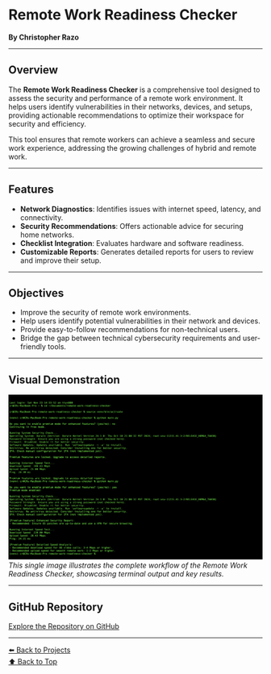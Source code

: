 # Remote Work Readiness Checker

**By Christopher Razo**

---

## Overview

The **Remote Work Readiness Checker** is a comprehensive tool designed to assess the security and performance of a remote work environment. It helps users identify vulnerabilities in their networks, devices, and setups, providing actionable recommendations to optimize their workspace for security and efficiency.

This tool ensures that remote workers can achieve a seamless and secure work experience, addressing the growing challenges of hybrid and remote work.

---

## Features

- **Network Diagnostics**: Identifies issues with internet speed, latency, and connectivity.
- **Security Recommendations**: Offers actionable advice for securing home networks.
- **Checklist Integration**: Evaluates hardware and software readiness.
- **Customizable Reports**: Generates detailed reports for users to review and improve their setup.

---

## Objectives

- Improve the security of remote work environments.
- Help users identify potential vulnerabilities in their network and devices.
- Provide easy-to-follow recommendations for non-technical users.
- Bridge the gap between technical cybersecurity requirements and user-friendly tools.

---

## Visual Demonstration

![Complete Workflow](../assets/screenshots/complete-workflow.png)  
*This single image illustrates the complete workflow of the Remote Work Readiness Checker, showcasing terminal output and key results.*

---

## GitHub Repository

[Explore the Repository on GitHub](https://github.com/c-razo/remote-work-readiness-checker)

---

[⬅️ Back to Projects](../index.md#projects)  
[⬆️ Back to Top](#remote-work-readiness-checker)
